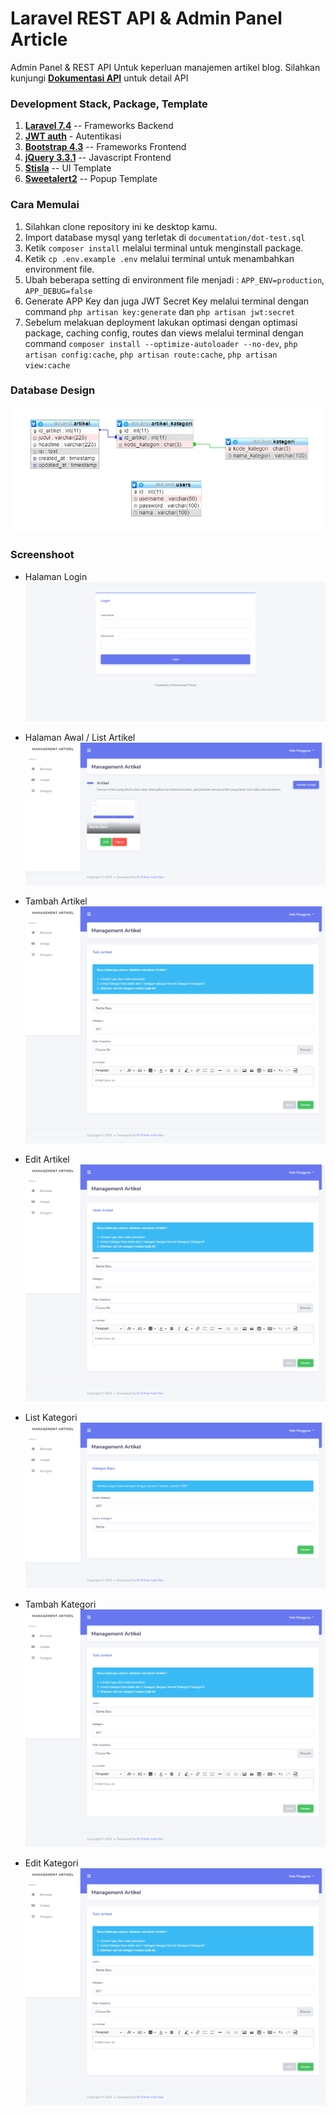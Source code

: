 # Laravel REST API & Admin Panel Article

Admin Panel & REST API Untuk keperluan manajemen artikel blog. Silahkan kunjungi __[Dokumentasi API](https://documenter.getpostman.com/view/10422266/T1LPD6nk?version=latest)__ untuk detail API

### Development Stack, Package, Template

1. __[Laravel 7.4](https://laravel.com/docs/7.x/)__ -- Frameworks Backend
2. __[JWT auth](https://github.com/tymondesigns/jwt-auth)__ - Autentikasi
3. __[Bootstrap 4.3](https://getbootstrap.com/docs/4.3/getting-started/introduction/)__ -- Frameworks Frontend
4. __[jQuery 3.3.1](https://api.jquery.com/)__ -- Javascript Frontend
5. __[Stisla](https://github.com/stisla/stisla)__ -- UI Template
6. __[Sweetalert2](https://github.com/sweetalert2/sweetalert2)__ -- Popup Template

### Cara Memulai
1. Silahkan clone repository ini ke desktop kamu.
2. Import database mysql yang terletak di `documentation/dot-test.sql`
3. Ketik `composer install` melalui terminal untuk menginstall package.
4. Ketik `cp .env.example .env` melalui terminal untuk menambahkan environment file.
5. Ubah beberapa setting di environment file menjadi : `APP_ENV=production`, `APP_DEBUG=false`
6. Generate APP Key dan juga JWT Secret Key melalui terminal dengan command `php artisan key:generate` dan `php artisan jwt:secret`
7. Sebelum melakuan deployment lakukan optimasi dengan optimasi package, caching config, routes dan views melalui terminal dengan command `composer install --optimize-autoloader --no-dev`, `php artisan config:cache`, `php artisan route:cache`, `php artisan view:cache`

### Database Design
![Desain Database](https://github.com/ternakkode/dot-test/blob/develop/documentation/database-design.png?raw=true)

### Screenshoot
- Halaman Login
![Halaman Login](https://github.com/ternakkode/dot-test/blob/develop/documentation/login.png?raw=true)

- Halaman Awal / List Artikel
![Halaman awal / List Artikel ](https://github.com/ternakkode/dot-test/blob/develop/documentation/list-artikel.png?raw=true)

- Tambah Artikel
![Tambah Artikel](https://github.com/ternakkode/dot-test/blob/develop/documentation/tambah-artikel.png?raw=true)

- Edit Artikel
![Edit Artikel](https://github.com/ternakkode/dot-test/blob/develop/documentation/edit-artikel.png?raw=true)

- List Kategori
![List Kategori](https://github.com/ternakkode/dot-test/blob/develop/documentation/tambah-kategori.png?raw=true)

- Tambah Kategori
![Tambah Kategori](https://github.com/ternakkode/dot-test/blob/develop/documentation/tambah-artikel.png?raw=true)

- Edit Kategori
![Edit Kategori](https://github.com/ternakkode/dot-test/blob/develop/documentation/tambah-artikel.png?raw=true)



